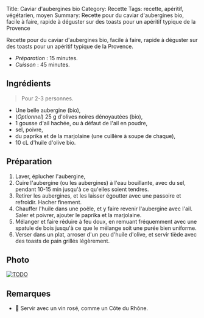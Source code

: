 Title: Caviar d'aubergines bio
Category: Recette
Tags: recette, apéritif, végétarien, moyen
Summary: Recette pour du caviar d'aubergines bio, facile à faire, rapide à déguster sur des toasts pour un apéritif typique de la Provence

Recette pour du caviar d'aubergines bio, facile à faire, rapide à déguster sur des toasts pour un apéritif typique de la Provence.

- *Préparation* : 15 minutes.
- *Cuisson* : 45 minutes.

## Ingrédients
> Pour 2-3 personnes.

- Une belle aubergine (bio),
- (*Optionnel*) 25 g d'olives noires dénoyautées (bio),
- 1 gousse d'ail hachée, ou à défaut de l'ail en poudre,
- sel, poivre,
- du paprika et de la marjolaine (une cuillère à soupe de chaque),
- 10 cL d'huile d'olive bio.

## Préparation
1. Laver, éplucher l'aubergine,
2. Cuire l'aubergine (ou les aubergines) à l'eau bouillante, avec du sel, pendant 10-15 min jusqu'à ce qu'elles soient tendres.
3. Retirer les aubergines, et les laisser égoutter avec une passoire et refroidir. Hacher finement.
4. Chauffer l'huile dans une poêle, et y faire revenir l'aubergine avec l'ail. Saler et poivrer, ajouter le paprika et la marjolaine.
5. Mélanger et faire réduire à feu doux, en remuant fréquemment avec une spatule de bois jusqu'à ce que le mélange soit une purée bien uniforme.
6. Verser dans un plat, arroser d'un peu d'huile d'olive, et servir tiède avec des toasts de pain grillés légèrement.

## Photo
[![TODO]({filename}images/blank.png)](#)

## Remarques
- :wine_glass: Servir avec un vin rosé, comme un Côte du Rhône.
